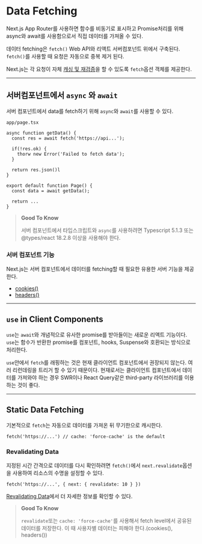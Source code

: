 # Data Fetching

Next.js App Router를 사용하면 함수를 비동기로 표시하고 Promise처리를 위해 async와 await를 사용함으로서 직접 데이터를 가져올 수 있다.  

데이터 fetching은 `fetch()` Web API와 리액트 서버컴포넌트 위에서 구축된다. `fetch()`를 사용할 때 요청은 자동으로 중복 제거 된다.  

Next.js는 각 요청이 자체 [캐싱 및 재검증](https://nextjs.org/docs/app/building-your-application/data-fetching/caching)을 할 수 있도록 `fetch`옵션 객체를 제공한다.

---

## 서버컴포넌트에서 `async` 와 `await`

서버 컴포넌트에서 data를 fetch하기 위해 `async`와 `await`를 사용할 수 있다.

`app/page.tsx`

```tsx
async function getData() {
  const res = await fetch('https://api...');
  
  if(!res.ok) {
    thorw new Error('Failed to fetch data');
  }
  
  return res.json()l
}

export default function Page() {
  const data = await getData();
  
  return ...
}
```

> **Good To Know**  
>
> 서버 컴포넌트에서 타입스크립트와 `async`를 사용하려면 Typescript 5.1.3 또는 @types/react 18.2.8 이상을 사용해야 한다.

### 서버 컴포넌트 기능

Next.js는 서버 컴포넌트에서 데이터를 fetching할 때 필요한 유용한 서버 기능을 제공한다.

- [cookies()](https://nextjs.org/docs/app/api-reference/functions/cookies)
- [headers()](https://nextjs.org/docs/app/api-reference/functions/headers)

---

## `use` in Client Components

`use`는 `await`와 개념적으로 유사한 promise를 받아들이는 새로운 리액트 기능이다. `use`는 함수가 반환한 promise를 컴포넌트, hooks, Suspense와 호환되는 방식으로 처리한다.  

`use`안에서 `fetch`를 래핑하는 것은 현재 클라이언트 컴포넌트에서 권장되지 않는다. 여러 리런데링을 트리거 할 수 있기 때문이다. 현재로서는 클라이언트 컴포넌트에서 데이터를 가져와야 하는 경우 SWR이나 React Query같은 third-party 라이브러리를 이용하는 것이 좋다.

---

## Static Data Fetching

기본적으로 `fetch`는 자동으로 데이터를 가져온 뒤 무기한으로 캐시한다.

```
fetch('https://...') // cache: 'force-cache' is the default
```

### Revalidating Data

지정된 시간 간격으로 데이터를 다시 확인하려면 `fetch()`에서 `next.revalidate`옵션을 사용하여 리소스의 수명을 설정할 수 있다.

```
fetch('https://...', { next: { revalidate: 10 } })
```

[Revalidating Data](https://nextjs.org/docs/app/building-your-application/data-fetching/revalidating)에서 더 자세한 정보를 확인할 수 있다.

> **Good To Know**  
>
> `revalidate`또는 `cache: 'force-cache'`를 사용해서 fetch level에서 공유된 데이터를 저장한다. 이 때 사용자별 데이터는 피해야 한다.(cookies(), headers())